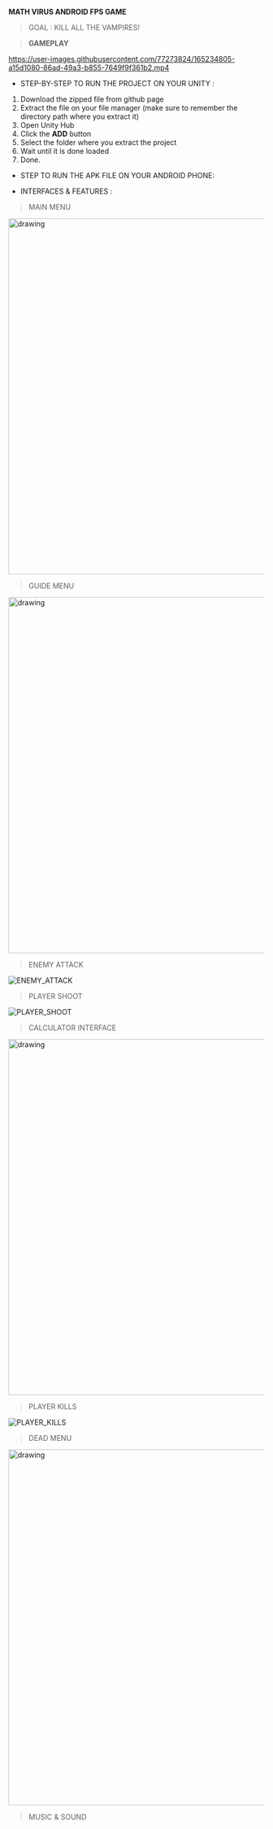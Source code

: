 **MATH VIRUS ANDROID FPS GAME**

>GOAL : KILL ALL THE VAMPIRES!

>**GAMEPLAY**


https://user-images.githubusercontent.com/77273824/165234805-a15d1080-86ad-49a3-b855-7649f9f361b2.mp4



- STEP-BY-STEP TO RUN THE PROJECT ON YOUR UNITY :
1. Download the zipped file from github page
2. Extract the file on your file manager (make sure to remember the directory path where you extract it)
3. Open Unity Hub
4. Click the **ADD** button
5. Select the folder where you extract the project
6. Wait until it is done loaded
7. Done.

- STEP TO RUN THE APK FILE ON YOUR ANDROID PHONE:


- INTERFACES & FEATURES :

>MAIN MENU

<img src="https://user-images.githubusercontent.com/77273824/165235037-32cf0e1f-087c-4a06-a918-4c11e8e875e3.png" alt="drawing" width="700"/>

>GUIDE MENU

<img src="https://user-images.githubusercontent.com/77273824/165235048-626979e6-6542-404a-acee-f3395b0947ea.png" alt="drawing" width="700"/>

>ENEMY ATTACK

![ENEMY_ATTACK](https://user-images.githubusercontent.com/77273824/165236417-c2f742b6-57b7-4653-ab55-938271854f69.gif)

>PLAYER SHOOT

![PLAYER_SHOOT](https://user-images.githubusercontent.com/77273824/165236380-f384dd16-e7d1-4105-982f-8e83d435b3b3.gif)

>CALCULATOR INTERFACE

<img src="https://user-images.githubusercontent.com/77273824/165235071-77c51b41-8925-4402-a54f-ba8f05f2f6dc.png" alt="drawing" width="700"/>

>PLAYER KILLS

![PLAYER_KILLS](https://user-images.githubusercontent.com/77273824/165236461-106a15c1-8dc0-45e7-ac1d-776de8748506.gif)

>DEAD MENU

<img src="https://user-images.githubusercontent.com/77273824/165235088-30713fc2-657a-4cea-9cc1-4a3d53ed3247.png" alt="drawing" width="700"/>

>MUSIC & SOUND
